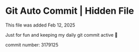 # Git Auto Commit | Hidden File

This file was added Feb 12, 2025

Just for fun and keeping my daily git commit active 🤪

commit number: 3179125
